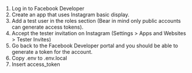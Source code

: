 1. Log in to Facebook Developer
2. Create an app that uses Instagram basic display.
3. Add a test user in the roles section (Bear in mind only public accounts can generate access tokens).
4. Accept the tester invitation on Instagram (Settings > Apps and Websites > Tester Invites)
5. Go back to the Facebook Developer portal and you should be able to generate a token for the account.
6. Copy .env to .env.local
7. Insert access_token 
